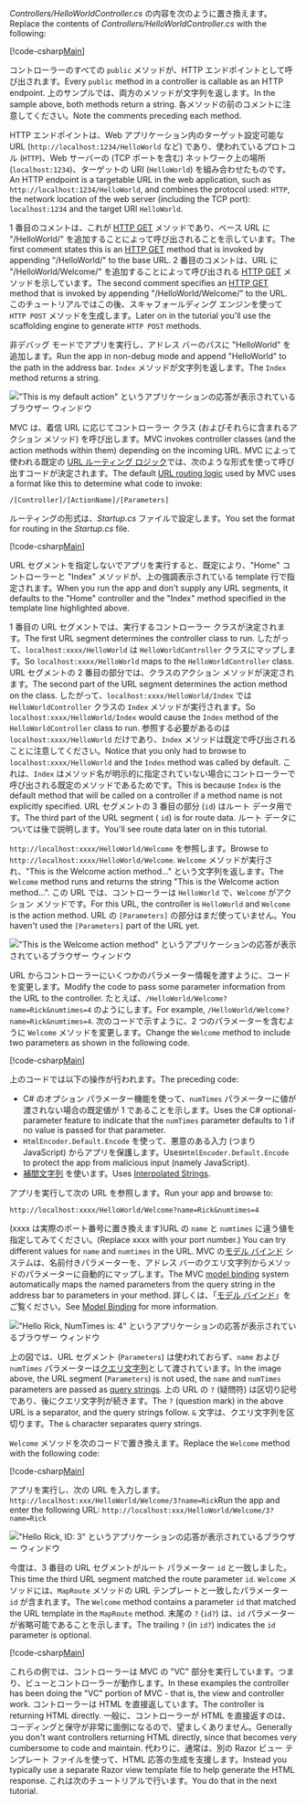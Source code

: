 <span data-ttu-id="06227-101">*Controllers/HelloWorldController.cs* の内容を次のように置き換えます。</span><span class="sxs-lookup"><span data-stu-id="06227-101">Replace the contents of *Controllers/HelloWorldController.cs* with the following:</span></span>

[!code-csharp[Main](../../tutorials/first-mvc-app/start-mvc/sample/MvcMovie/Controllers/HelloWorldController.cs?name=snippet_1)]

<span data-ttu-id="06227-102">コントローラーのすべての `public` メソッドが、HTTP エンドポイントとして呼び出されます。</span><span class="sxs-lookup"><span data-stu-id="06227-102">Every `public` method in a controller is callable as an HTTP endpoint.</span></span> <span data-ttu-id="06227-103">上のサンプルでは、両方のメソッドが文字列を返します。</span><span class="sxs-lookup"><span data-stu-id="06227-103">In the sample above, both methods return a string.</span></span>  <span data-ttu-id="06227-104">各メソッドの前のコメントに注意してください。</span><span class="sxs-lookup"><span data-stu-id="06227-104">Note the comments preceding each method.</span></span>

<span data-ttu-id="06227-105">HTTP エンドポイントは、Web アプリケーション内のターゲット設定可能な URL (`http://localhost:1234/HelloWorld` など) であり、使われているプロトコル (`HTTP`)、Web サーバーの (TCP ポートを含む) ネットワーク上の場所 (`localhost:1234`)、ターゲットの URI (`HelloWorld`) を組み合わせたものです。</span><span class="sxs-lookup"><span data-stu-id="06227-105">An HTTP endpoint is a targetable URL in the web application, such as `http://localhost:1234/HelloWorld`, and combines the protocol used: `HTTP`, the network location of the web server (including the TCP port): `localhost:1234` and the target URI `HelloWorld`.</span></span>

<span data-ttu-id="06227-106">1 番目のコメントは、これが [HTTP GET](https://www.w3schools.com/tags/ref_httpmethods.asp) メソッドであり、ベース URL に "/HelloWorld/" を追加することによって呼び出されることを示しています。</span><span class="sxs-lookup"><span data-stu-id="06227-106">The first comment states this is an [HTTP GET](https://www.w3schools.com/tags/ref_httpmethods.asp) method that is invoked by appending "/HelloWorld/" to the base URL.</span></span> <span data-ttu-id="06227-107">2 番目のコメントは、URL に "/HelloWorld/Welcome/" を追加することによって呼び出される [HTTP GET](http://www.w3.org/Protocols/rfc2616/rfc2616-sec9.html) メソッドを示しています。</span><span class="sxs-lookup"><span data-stu-id="06227-107">The second comment specifies an [HTTP GET](http://www.w3.org/Protocols/rfc2616/rfc2616-sec9.html) method that is invoked by appending "/HelloWorld/Welcome/" to the URL.</span></span> <span data-ttu-id="06227-108">このチュートリアルではこの後、スキャフォールディング エンジンを使って `HTTP POST` メソッドを生成します。</span><span class="sxs-lookup"><span data-stu-id="06227-108">Later on in the tutorial you'll use the scaffolding engine to generate `HTTP POST` methods.</span></span>

<span data-ttu-id="06227-109">非デバッグ モードでアプリを実行し、アドレス バーのパスに "HelloWorld" を追加します。</span><span class="sxs-lookup"><span data-stu-id="06227-109">Run the app in non-debug mode and append "HelloWorld" to the path in the address bar.</span></span> <span data-ttu-id="06227-110">`Index` メソッドが文字列を返します。</span><span class="sxs-lookup"><span data-stu-id="06227-110">The `Index` method returns a string.</span></span>

!["This is my default action" というアプリケーションの応答が表示されているブラウザー ウィンドウ](../../tutorials/first-mvc-app/adding-controller/_static/hell1.png)

<span data-ttu-id="06227-112">MVC は、着信 URL に応じてコントローラー クラス (およびそれらに含まれるアクション メソッド) を呼び出します。</span><span class="sxs-lookup"><span data-stu-id="06227-112">MVC invokes controller classes (and the action methods within them) depending on the incoming URL.</span></span> <span data-ttu-id="06227-113">MVC によって使われる既定の [URL ルーティング ロジック](../../mvc/controllers/routing.md)では、次のような形式を使って呼び出すコードが決定されます。</span><span class="sxs-lookup"><span data-stu-id="06227-113">The default [URL routing logic](../../mvc/controllers/routing.md) used by MVC uses a format like this to determine what code to invoke:</span></span>

`/[Controller]/[ActionName]/[Parameters]`

<span data-ttu-id="06227-114">ルーティングの形式は、*Startup.cs* ファイルで設定します。</span><span class="sxs-lookup"><span data-stu-id="06227-114">You set the format for routing in the *Startup.cs* file.</span></span>

[!code-csharp[Main](../../tutorials/first-mvc-app/start-mvc/sample/MvcMovie/Startup.cs?name=snippet_1&highlight=5)]

<span data-ttu-id="06227-115">URL セグメントを指定しないでアプリを実行すると、既定により、"Home" コントローラーと "Index" メソッドが、上の強調表示されている template 行で指定されます。</span><span class="sxs-lookup"><span data-stu-id="06227-115">When you run the app and don't supply any URL segments, it defaults to the "Home" controller and the "Index" method specified in the template line highlighted above.</span></span>

<span data-ttu-id="06227-116">1 番目の URL セグメントでは、実行するコントローラー クラスが決定されます。</span><span class="sxs-lookup"><span data-stu-id="06227-116">The first URL segment determines the controller class to run.</span></span> <span data-ttu-id="06227-117">したがって、`localhost:xxxx/HelloWorld` は `HelloWorldController` クラスにマップします。</span><span class="sxs-lookup"><span data-stu-id="06227-117">So `localhost:xxxx/HelloWorld` maps to the `HelloWorldController` class.</span></span> <span data-ttu-id="06227-118">URL セグメントの 2 番目の部分では、クラスのアクション メソッドが決定されます。</span><span class="sxs-lookup"><span data-stu-id="06227-118">The second part of the URL segment determines the action method on the class.</span></span> <span data-ttu-id="06227-119">したがって、`localhost:xxxx/HelloWorld/Index` では `HelloWorldController` クラスの `Index` メソッドが実行されます。</span><span class="sxs-lookup"><span data-stu-id="06227-119">So `localhost:xxxx/HelloWorld/Index` would cause the `Index` method of the `HelloWorldController` class to run.</span></span> <span data-ttu-id="06227-120">参照する必要があるのは `localhost:xxxx/HelloWorld` だけであり、`Index` メソッドは既定で呼び出されることに注意してください。</span><span class="sxs-lookup"><span data-stu-id="06227-120">Notice that you only had to browse to `localhost:xxxx/HelloWorld` and the `Index` method was called by default.</span></span> <span data-ttu-id="06227-121">これは、`Index` はメソッド名が明示的に指定されていない場合にコントローラーで呼び出される既定のメソッドであるためです。</span><span class="sxs-lookup"><span data-stu-id="06227-121">This is because `Index` is the default method that will be called on a controller if a method name is not explicitly specified.</span></span> <span data-ttu-id="06227-122">URL セグメントの 3 番目の部分 (`id`) はルート データ用です。</span><span class="sxs-lookup"><span data-stu-id="06227-122">The third part of the URL segment ( `id`) is for route data.</span></span> <span data-ttu-id="06227-123">ルート データについては後で説明します。</span><span class="sxs-lookup"><span data-stu-id="06227-123">You'll see route data later on in this tutorial.</span></span>

<span data-ttu-id="06227-124">`http://localhost:xxxx/HelloWorld/Welcome` を参照します。</span><span class="sxs-lookup"><span data-stu-id="06227-124">Browse to `http://localhost:xxxx/HelloWorld/Welcome`.</span></span> <span data-ttu-id="06227-125">`Welcome` メソッドが実行され、"This is the Welcome action method..." という文字列を返します。</span><span class="sxs-lookup"><span data-stu-id="06227-125">The `Welcome` method runs and returns the string "This is the Welcome action method...".</span></span> <span data-ttu-id="06227-126">この URL では、コントローラーは `HelloWorld` で、`Welcome` がアクション メソッドです。</span><span class="sxs-lookup"><span data-stu-id="06227-126">For this URL, the controller is `HelloWorld` and `Welcome` is the action method.</span></span> <span data-ttu-id="06227-127">URL の `[Parameters]` の部分はまだ使っていません。</span><span class="sxs-lookup"><span data-stu-id="06227-127">You haven't used the `[Parameters]` part of the URL yet.</span></span>

!["This is the Welcome action method" というアプリケーションの応答が表示されているブラウザー ウィンドウ](../../tutorials/first-mvc-app/adding-controller/_static/welcome.png)

<span data-ttu-id="06227-129">URL からコントローラーにいくつかのパラメーター情報を渡すように、コードを変更します。</span><span class="sxs-lookup"><span data-stu-id="06227-129">Modify the code to pass some parameter information from the URL to the controller.</span></span> <span data-ttu-id="06227-130">たとえば、`/HelloWorld/Welcome?name=Rick&numtimes=4` のようにします。</span><span class="sxs-lookup"><span data-stu-id="06227-130">For example, `/HelloWorld/Welcome?name=Rick&numtimes=4`.</span></span> <span data-ttu-id="06227-131">次のコードで示すように、2 つのパラメーターを含むように `Welcome` メソッドを変更します。</span><span class="sxs-lookup"><span data-stu-id="06227-131">Change the `Welcome` method to include two parameters as shown in the following code.</span></span> 

[!code-csharp[Main](../../tutorials/first-mvc-app/start-mvc/sample/MvcMovie/Controllers/HelloWorldController.cs?name=snippet_2)]

<span data-ttu-id="06227-132">上のコードでは以下の操作が行われます。</span><span class="sxs-lookup"><span data-stu-id="06227-132">The preceding code:</span></span>

* <span data-ttu-id="06227-133">C# のオプション パラメーター機能を使って、`numTimes` パラメーターに値が渡されない場合の既定値が 1 であることを示します。</span><span class="sxs-lookup"><span data-stu-id="06227-133">Uses the C# optional-parameter feature to indicate that the `numTimes` parameter defaults to 1 if no value is passed for that parameter.</span></span>
* <span data-ttu-id="06227-134">`HtmlEncoder.Default.Encode` を使って、悪意のある入力 (つまり JavaScript) からアプリを保護します。</span><span class="sxs-lookup"><span data-stu-id="06227-134">Uses`HtmlEncoder.Default.Encode` to protect the app from malicious input (namely JavaScript).</span></span> 
* <span data-ttu-id="06227-135">[補間文字列](https://docs.microsoft.com/dotnet/articles/csharp/language-reference/keywords/interpolated-strings) を使います。</span><span class="sxs-lookup"><span data-stu-id="06227-135">Uses [Interpolated Strings](https://docs.microsoft.com/dotnet/articles/csharp/language-reference/keywords/interpolated-strings).</span></span>

<span data-ttu-id="06227-136">アプリを実行して次の URL を参照します。</span><span class="sxs-lookup"><span data-stu-id="06227-136">Run your app and browse to:</span></span>

   `http://localhost:xxxx/HelloWorld/Welcome?name=Rick&numtimes=4`

<span data-ttu-id="06227-137">(xxxx は実際のポート番号に置き換えます)URL の `name` と `numtimes` に違う値を指定してみてください。</span><span class="sxs-lookup"><span data-stu-id="06227-137">(Replace xxxx with your port number.) You can try different values for `name` and `numtimes` in  the URL.</span></span> <span data-ttu-id="06227-138">MVC の[モデル バインド](../../mvc/models/model-binding.md) システムは、名前付きパラメーターを、アドレス バーのクエリ文字列からメソッドのパラメーターに自動的にマップします。</span><span class="sxs-lookup"><span data-stu-id="06227-138">The MVC [model binding](../../mvc/models/model-binding.md) system automatically maps the named parameters from  the query string in the address bar to parameters in your method.</span></span> <span data-ttu-id="06227-139">詳しくは、「[モデル バインド](../../mvc/models/model-binding.md)」をご覧ください。</span><span class="sxs-lookup"><span data-stu-id="06227-139">See [Model Binding](../../mvc/models/model-binding.md) for more information.</span></span>

!["Hello Rick, NumTimes is: 4" というアプリケーションの応答が表示されているブラウザー ウィンドウ](../../tutorials/first-mvc-app/adding-controller/_static/rick4.png)

<span data-ttu-id="06227-141">上の図では、URL セグメント (`Parameters`) は使われておらず、`name` および `numTimes` パラメーターは[クエリ文字列](https://wikipedia.org/wiki/Query_string)として渡されています。</span><span class="sxs-lookup"><span data-stu-id="06227-141">In the image above, the URL segment (`Parameters`) is not used, the `name` and `numTimes` parameters are passed as [query strings](https://wikipedia.org/wiki/Query_string).</span></span> <span data-ttu-id="06227-142">上の URL の `?` (疑問符) は区切り記号であり、後にクエリ文字列が続きます。</span><span class="sxs-lookup"><span data-stu-id="06227-142">The `?` (question mark) in the above URL is a separator, and the query strings follow.</span></span> <span data-ttu-id="06227-143">`&` 文字は、クエリ文字列を区切ります。</span><span class="sxs-lookup"><span data-stu-id="06227-143">The `&` character separates query strings.</span></span>

<span data-ttu-id="06227-144">`Welcome` メソッドを次のコードで置き換えます。</span><span class="sxs-lookup"><span data-stu-id="06227-144">Replace the `Welcome` method with the following code:</span></span>

[!code-csharp[Main](../../tutorials/first-mvc-app/start-mvc/sample/MvcMovie/Controllers/HelloWorldController.cs?name=snippet_3)]

<span data-ttu-id="06227-145">アプリを実行し、次の URL を入力します。`http://localhost:xxx/HelloWorld/Welcome/3?name=Rick`</span><span class="sxs-lookup"><span data-stu-id="06227-145">Run the app and enter the following URL:  `http://localhost:xxx/HelloWorld/Welcome/3?name=Rick`</span></span>

!["Hello Rick, ID: 3" というアプリケーションの応答が表示されているブラウザー ウィンドウ](../../tutorials/first-mvc-app/adding-controller/_static/rick_routedata.png)

<span data-ttu-id="06227-147">今度は、3 番目の URL セグメントがルート パラメーター `id` と一致しました。</span><span class="sxs-lookup"><span data-stu-id="06227-147">This time the third URL segment  matched the route parameter `id`.</span></span> <span data-ttu-id="06227-148">`Welcome` メソッドには、`MapRoute` メソッドの URL テンプレートと一致したパラメーター `id` が含まれます。</span><span class="sxs-lookup"><span data-stu-id="06227-148">The `Welcome`  method contains a parameter  `id` that matched the URL template in the `MapRoute` method.</span></span> <span data-ttu-id="06227-149">末尾の `?` (`id?`) は、`id` パラメーターが省略可能であることを示します。</span><span class="sxs-lookup"><span data-stu-id="06227-149">The trailing `?`  (in `id?`) indicates the `id` parameter is optional.</span></span>

[!code-csharp[Main](../../tutorials/first-mvc-app/start-mvc/sample/MvcMovie/Startup.cs?name=snippet_1&highlight=5)]

<span data-ttu-id="06227-150">これらの例では、コントローラーは MVC の "VC" 部分を実行しています。つまり、ビューとコントローラーが動作します。</span><span class="sxs-lookup"><span data-stu-id="06227-150">In these examples the controller has been doing the "VC" portion  of MVC - that is, the view and controller work.</span></span> <span data-ttu-id="06227-151">コントローラーは HTML を直接返しています。</span><span class="sxs-lookup"><span data-stu-id="06227-151">The controller is returning HTML  directly.</span></span> <span data-ttu-id="06227-152">一般に、コントローラーが HTML を直接返すのは、コーディングと保守が非常に面倒になるので、望ましくありません。</span><span class="sxs-lookup"><span data-stu-id="06227-152">Generally you don't want controllers returning HTML directly, since  that becomes very cumbersome to code and maintain.</span></span> <span data-ttu-id="06227-153">代わりに、通常は、別の Razor ビュー テンプレート ファイルを使って、HTML 応答の生成を支援します。</span><span class="sxs-lookup"><span data-stu-id="06227-153">Instead you typically use a separate Razor view template file to help generate the HTML response.</span></span> <span data-ttu-id="06227-154">これは次のチュートリアルで行います。</span><span class="sxs-lookup"><span data-stu-id="06227-154">You do that in the next tutorial.</span></span>
